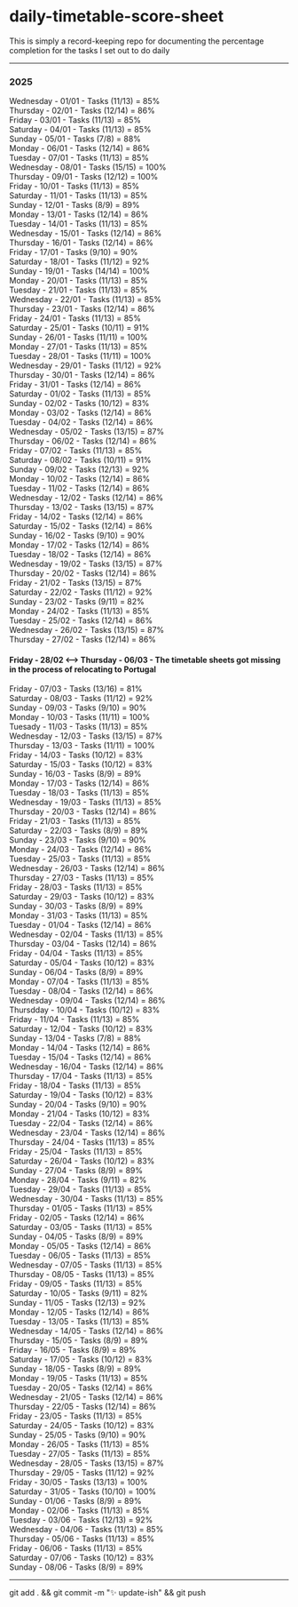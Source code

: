 # daily-timetable-score-sheet

This is simply a record-keeping repo for documenting the percentage completion for the tasks I set out to do daily    

---
### 2025

Wednesday - 01/01 - Tasks (11/13) = 85%  
Thursday - 02/01 - Tasks (12/14) = 86%  
Friday - 03/01 - Tasks (11/13) = 85%  
Saturday - 04/01 - Tasks (11/13) = 85%  
Sunday - 05/01 - Tasks (7/8) = 88%  
Monday - 06/01 - Tasks (12/14) = 86%  
Tuesday - 07/01 - Tasks (11/13) = 85%  
Wednesday - 08/01 - Tasks (15/15) = 100%  
Thursday - 09/01 - Tasks (12/12) = 100%  
Friday - 10/01 - Tasks (11/13) = 85%  
Saturday - 11/01 - Tasks (11/13) = 85%  
Sunday - 12/01 - Tasks (8/9) = 89%  
Monday - 13/01 - Tasks (12/14) = 86%  
Tuesday - 14/01 - Tasks (11/13) = 85%  
Wednesday - 15/01 - Tasks (12/14) = 86%  
Thursday - 16/01 - Tasks (12/14) = 86%  
Friday - 17/01 - Tasks (9/10) = 90%  
Saturday - 18/01 - Tasks (11/12) = 92%  
Sunday - 19/01 - Tasks (14/14) = 100%  
Monday - 20/01 - Tasks (11/13) = 85%  
Tuesday - 21/01 - Tasks (11/13) = 85%  
Wednesday - 22/01 - Tasks (11/13) = 85%  
Thursday - 23/01 - Tasks (12/14) = 86%  
Friday - 24/01 - Tasks (11/13) = 85%  
Saturday - 25/01 - Tasks (10/11) = 91%  
Sunday - 26/01 - Tasks (11/11) = 100%  
Monday - 27/01 - Tasks (11/13) = 85%  
Tuesday - 28/01 - Tasks (11/11) = 100%  
Wednesday - 29/01 - Tasks (11/12) = 92%  
Thursday - 30/01 - Tasks (12/14) = 86%  
Friday - 31/01 - Tasks (12/14) = 86%  
Saturday - 01/02 - Tasks (11/13) = 85%  
Sunday - 02/02 - Tasks (10/12) = 83%  
Monday - 03/02 - Tasks (12/14) = 86%  
Tuesday - 04/02 - Tasks (12/14) = 86%  
Wednesday - 05/02 - Tasks (13/15) = 87%  
Thursday - 06/02 - Tasks (12/14) = 86%  
Friday - 07/02 - Tasks (11/13) = 85%  
Saturday - 08/02 - Tasks (10/11) = 91%  
Sunday - 09/02 - Tasks (12/13) = 92%  
Monday - 10/02 - Tasks (12/14) = 86%  
Tuesday - 11/02 - Tasks (12/14) = 86%  
Wednesday - 12/02 - Tasks (12/14) = 86%  
Thursday - 13/02 - Tasks (13/15) = 87%  
Friday - 14/02 - Tasks (12/14) = 86%  
Saturday - 15/02 - Tasks (12/14) = 86%  
Sunday - 16/02 - Tasks (9/10) = 90%  
Monday - 17/02 - Tasks (12/14) = 86%  
Tuesday - 18/02 - Tasks (12/14) = 86%  
Wednesday - 19/02 - Tasks (13/15) = 87%  
Thursday - 20/02 - Tasks (12/14) = 86%  
Friday - 21/02 - Tasks (13/15) = 87%  
Saturday - 22/02 - Tasks (11/12) = 92%  
Sunday - 23/02 - Tasks (9/11) = 82%  
Monday - 24/02 - Tasks (11/13) = 85%  
Tuesday - 25/02 - Tasks (12/14) = 86%  
Wednesday - 26/02 - Tasks (13/15) = 87%  
Thursday - 27/02 - Tasks (12/14) = 86%  
#### Friday - 28/02 <--> Thursday - 06/03 - The timetable sheets got missing in the process of relocating to Portugal
Friday - 07/03 - Tasks (13/16) = 81%  
Saturday - 08/03 - Tasks (11/12) = 92%  
Sunday - 09/03 - Tasks (9/10) = 90%  
Monday - 10/03 - Tasks (11/11) = 100%  
Tuesady - 11/03 - Tasks (11/13) = 85%  
Wednesday - 12/03 - Tasks (13/15) = 87%  
Thursday - 13/03 - Tasks (11/11) = 100%  
Friday - 14/03 - Tasks (10/12) = 83%  
Saturday - 15/03 - Tasks (10/12) = 83%  
Sunday - 16/03 - Tasks (8/9) = 89%  
Monday - 17/03 - Tasks (12/14) = 86%  
Tuesday - 18/03 - Tasks (11/13) = 85%  
Wednesday - 19/03 - Tasks (11/13) = 85%  
Thursday - 20/03 - Tasks (12/14) = 86%  
Friday - 21/03 - Tasks (11/13) = 85%  
Saturday - 22/03 - Tasks (8/9) = 89%  
Sunday - 23/03 - Tasks (9/10) = 90%  
Monday - 24/03 - Tasks (12/14) = 86%  
Tuesday - 25/03 - Tasks (11/13) = 85%  
Wednesday - 26/03 - Tasks (12/14) = 86%  
Thursday - 27/03 - Tasks (11/13) = 85%  
Friday - 28/03 - Tasks (11/13) = 85%  
Saturday - 29/03 - Tasks (10/12) = 83%  
Sunday - 30/03 - Tasks (8/9) = 89%  
Monday - 31/03 - Tasks (11/13) = 85%  
Tuesday - 01/04 - Tasks (12/14) = 86%  
Wednesday - 02/04 - Tasks (11/13) = 85%  
Thursday - 03/04 - Tasks (12/14) = 86%  
Friday - 04/04 - Tasks (11/13) = 85%  
Saturday - 05/04 - Tasks (10/12) = 83%  
Sunday - 06/04 - Tasks (8/9) = 89%  
Monday - 07/04 - Tasks (11/13) = 85%  
Tuesday - 08/04 - Tasks (12/14) = 86%  
Wednesday - 09/04 - Tasks (12/14) = 86%  
Thursdday - 10/04 - Tasks (10/12) = 83%  
Friday - 11/04 - Tasks (11/13) = 85%  
Saturday - 12/04 - Tasks (10/12) = 83%  
Sunday - 13/04 - Tasks (7/8) = 88%  
Monday - 14/04 - Tasks (12/14) = 86%  
Tuesday - 15/04 - Tasks (12/14) = 86%  
Wednesday - 16/04 - Tasks (12/14) = 86%  
Thursday - 17/04 - Tasks (11/13) = 85%  
Friday - 18/04 - Tasks (11/13) = 85%  
Saturday - 19/04 - Tasks (10/12) = 83%  
Sunday - 20/04 - Tasks (9/10) = 90%  
Monday - 21/04 - Tasks (10/12) = 83%  
Tuesday - 22/04 - Tasks (12/14) = 86%  
Wednesday - 23/04 - Tasks (12/14) = 86%  
Thursday - 24/04 - Tasks (11/13) = 85%  
Friday - 25/04 - Tasks (11/13) = 85%  
Saturday - 26/04 - Tasks (10/12) = 83%  
Sunday - 27/04 - Tasks (8/9) = 89%  
Monday - 28/04 - Tasks (9/11) = 82%  
Tuesday - 29/04 - Tasks (11/13) = 85%  
Wednesday - 30/04 - Tasks (11/13) = 85%  
Thursday - 01/05 - Tasks (11/13) = 85%  
Friday - 02/05 - Tasks (12/14) = 86%  
Saturday - 03/05 - Tasks (11/13) = 85%  
Sunday - 04/05 - Tasks (8/9) = 89%  
Monday - 05/05 - Tasks (12/14) = 86%  
Tuesday - 06/05 - Tasks (11/13) = 85%  
Wednesday - 07/05 - Tasks (11/13) = 85%  
Thursday - 08/05 - Tasks (11/13) = 85%  
Friday - 09/05 - Tasks (11/13) = 85%  
Saturday - 10/05 - Tasks (9/11) = 82%  
Sunday - 11/05 - Tasks (12/13) = 92%  
Monday - 12/05 - Tasks (12/14) = 86%  
Tuesday - 13/05 - Tasks (11/13) = 85%  
Wednesday - 14/05 - Tasks (12/14) = 86%  
Thursday - 15/05 - Tasks (8/9) = 89%  
Friday - 16/05 - Tasks (8/9) = 89%  
Saturday - 17/05 - Tasks (10/12) = 83%  
Sunday - 18/05 - Tasks (8/9) = 89%  
Monday - 19/05 - Tasks (11/13) = 85%  
Tuesday - 20/05 - Tasks (12/14) = 86%  
Wednesday - 21/05 - Tasks (12/14) = 86%  
Thursday - 22/05 - Tasks (12/14) = 86%  
Friday - 23/05 - Tasks (11/13) = 85%  
Saturday - 24/05 - Tasks (10/12) = 83%  
Sunday - 25/05 - Tasks (9/10) = 90%  
Monday - 26/05 - Tasks (11/13) = 85%  
Tuesday - 27/05 - Tasks (11/13) = 85%  
Wednesday - 28/05 - Tasks (13/15) = 87%  
Thursday - 29/05 - Tasks (11/12) = 92%  
Friday - 30/05 - Tasks (13/13) = 100%  
Saturday - 31/05 - Tasks (10/10) = 100%  
Sunday - 01/06 - Tasks (8/9) = 89%  
Monday - 02/06 - Tasks (11/13) = 85%  
Tuesday - 03/06 - Tasks (12/13) = 92%  
Wednesday - 04/06 - Tasks (11/13) = 85%  
Thursday - 05/06 - Tasks (11/13) = 85%  
Friday - 06/06 - Tasks (11/13) = 85%  
Saturday - 07/06 - Tasks (10/12) = 83%  
Sunday - 08/06 - Tasks (8/9) = 89%  


---
git add . && git commit -m ":sparkles: update-ish" && git push  